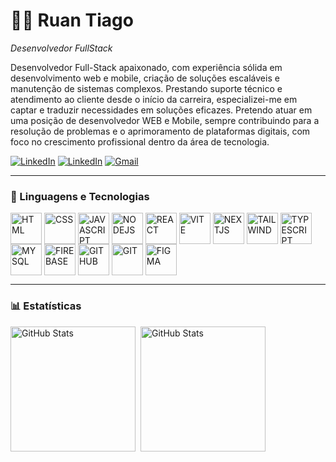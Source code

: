 # 👨‍💻 Ruan Tiago

_Desenvolvedor FullStack_

Desenvolvedor Full-Stack apaixonado, com experiência sólida em desenvolvimento web e mobile, criação de soluções escaláveis e manutenção de sistemas complexos. Prestando suporte técnico e atendimento ao cliente desde o início da carreira, especializei-me em
captar e traduzir necessidades em soluções eficazes. Pretendo atuar em uma posição de desenvolvedor WEB e Mobile, sempre contribuindo para a
resolução de problemas e o aprimoramento de plataformas digitais, com foco no crescimento profissional dentro da área de tecnologia.

<p align="left">
    <a href="https://my-portifolio-green-omega.vercel.app/" target="_blank"><img src="https://img.shields.io/badge/Portfolio-darkgreen?style=for-the-badge" alt="LinkedIn"></a>
    <a href="https://www.linkedin.com/in/ruantsdo/" target="_blank"><img src="https://img.shields.io/badge/LinkedIn-0077B5?style=for-the-badge&logoColor=white" alt="LinkedIn"></a>
    <a href="mailto:ruantsdo@gmail.com" target="_blank"><img src="https://img.shields.io/badge/Gmail-D14836?style=for-the-badge&logoColor=white" alt="Gmail"> </a>
</p>

---

### 🤖 Linguagens e Tecnologias

<div  display="inline-block">
    <img  align="center" height="50" alt="HTML" src="https://media0.giphy.com/media/XAxylRMCdpbEWUAvr8/200w.webp">
    <img  align="center" height="50" alt="CSS" src="https://media1.giphy.com/media/fsEaZldNC8A1PJ3mwp/200w.webp">
    <img  align="center" height="50" alt="JAVASCRIPT" src="https://media0.giphy.com/media/ln7z2eWriiQAllfVcn/200w.webp">
    <img  align="center" height="50" alt="NODEJS" src="https://media4.giphy.com/media/kdFc8fubgS31b8DsVu/giphy.webp">
    <img  align="center" height="50" alt="REACT" src="https://media3.giphy.com/media/eNAsjO55tPbgaor7ma/200w.webp">
    <img  align="center" height="50" alt="VITE" src="https://img.icons8.com/?size=100&id=dJjTWMogzFzg&format=png&color=000000">
    <img  align="center" height="50" alt="NEXTJS" src="https://img.icons8.com/?size=100&id=MWiBjkuHeMVq&format=png&color=000000">
    <img  align="center" height="50" alt="TAILWIND" src="https://img.icons8.com/?size=100&id=WoopfRcDj3RF&format=png&color=000000">
    <img  align="center" height="50" alt="TYPESCRIPT" src="https://img.icons8.com/?size=100&id=nCj4PvnCO0tZ&format=png&color=000000">
    <img  align="center" height="50" alt="MYSQL" src="https://img.icons8.com/?size=100&id=9nLaR5KFGjN0&format=png&color=000000">
    <img  align="center" height="50" alt="FIREBASE"  src="https://media0.giphy.com/media/Ri2TUcKlaOcaDBxFpY/200w.webp">
    <img  align="center" height="50" alt="GITHUB"  src="https://media0.giphy.com/media/du3J3cXyzhj75IOgvA/200.webp">
    <img  align="center" height="50" alt="GIT"  src="https://media3.giphy.com/media/kH1DBkPNyZPOk0BxrM/100.webp">
    <img  align="center" height="50" alt="FIGMA" src="https://img.icons8.com/?size=100&id=zfHRZ6i1Wg0U&format=png&color=000000">
</div>

---

### 📊 Estatísticas

<div  display="inline-block">
  <img
    align="left"
    alt="GitHub Stats"
    height="200"
    style="padding-right: 5px;"
    src="https://github-readme-stats.vercel.app/api?username=ruantsdo&show_icons=true&theme=tokyonight&include_all_commits=true&locale=pt-br&hide=stars"
  />
<img
      align="left"
      alt="GitHub Stats"
      height="200"
      src="https://github-readme-stats.vercel.app/api/top-langs/?username=ruantsdo&theme=tokyonight&layout=compact&custom_title=Tecnologias&langs_count=9"
  />
</div>
